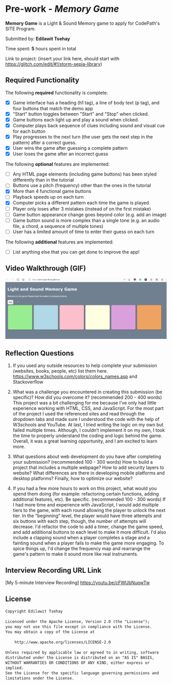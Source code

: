 # Pre-work - *Memory Game*

**Memory Game** is a Light & Sound Memory game to apply for CodePath's SITE Program. 

Submitted by: **Edilawit Tsehay**

Time spent: **5** hours spent in total

Link to project: (insert your link here, should start with https://glitch.com/edit/#!/storm-sepia-library)

## Required Functionality

The following **required** functionality is complete:

* [x] Game interface has a heading (h1 tag), a line of body text (p tag), and four buttons that match the demo app
* [x] "Start" button toggles between "Start" and "Stop" when clicked. 
* [x] Game buttons each light up and play a sound when clicked. 
* [x] Computer plays back sequence of clues including sound and visual cue for each button
* [x] Play progresses to the next turn (the user gets the next step in the pattern) after a correct guess. 
* [x] User wins the game after guessing a complete pattern
* [x] User loses the game after an incorrect guess

The following **optional** features are implemented:

* [ ] Any HTML page elements (including game buttons) has been styled differently than in the tutorial
* [ ] Buttons use a pitch (frequency) other than the ones in the tutorial
* [x] More than 4 functional game buttons
* [ ] Playback speeds up on each turn
* [x] Computer picks a different pattern each time the game is played
* [ ] Player only loses after 3 mistakes (instead of on the first mistake)
* [ ] Game button appearance change goes beyond color (e.g. add an image)
* [ ] Game button sound is more complex than a single tone (e.g. an audio file, a chord, a sequence of multiple tones)
* [ ] User has a limited amount of time to enter their guess on each turn

The following **additional** features are implemented:

- [ ] List anything else that you can get done to improve the app!

## Video Walkthrough (GIF)

<img src='walkthrough.gif' title='Video Walkthrough' width='' alt='Video Walkthrough' />

## Reflection Questions
1. If you used any outside resources to help complete your submission (websites, books, people, etc) list them here. 
https://www.w3schools.com/colors/colors_names.asp  and Stackoverflow


2. What was a challenge you encountered in creating this submission (be specific)? How did you overcome it? (recommended 200 - 400 words) 
This project was a bit challenging for me because I’ve only had little experience working with HTML, CSS, and JavaScript. For the most part of the project I used the referenced sites and read through the dropdown tabs and made sure I understood the code with the help of W3schools and YouTube. At last, I tried writing the logic on my own but failed multiple times. Although, I couldn’t implement it on my own, I took the time to properly understand the coding and logic behind the game. Overall, it was a great learning opportunity, and I am excited to learn more.
3. What questions about web development do you have after completing your submission? (recommended 100 - 300 words) 
How to build a project that includes a multiple webpage?
How to add security layers to website?
What differences are there in developing mobile platforms and desktop platforms?
Finally, how to optimize our website? 

4. If you had a few more hours to work on this project, what would you spend them doing (for example: refactoring certain functions, adding additional features, etc). Be specific. (recommended 100 - 300 words) 
If I had more time and experience with JavaScript, I would add multiple tiers to the game, with each round allowing the player to unlock the next tier. In the "beginning" level, the player would have three attempts and six buttons with each step, though, the number of attempts will decrease. I'd refactor the code to add a timer, change the game speed, and add additional buttons to each level to make it more difficult. I'd also include a clapping sound when a player completes a stage and a fainting sound when a player fails to make the game more engaging. To spice things up, I'd change the frequency map and rearrange the game's pattern to make it sound more like real instruments.


## Interview Recording URL Link

[My 5-minute Interview Recording] https://youtu.be/cFWUbNupwTw


## License

    Copyright Edilawit Tsehay

    Licensed under the Apache License, Version 2.0 (the "License");
    you may not use this file except in compliance with the License.
    You may obtain a copy of the License at

        http://www.apache.org/licenses/LICENSE-2.0

    Unless required by applicable law or agreed to in writing, software
    distributed under the License is distributed on an "AS IS" BASIS,
    WITHOUT WARRANTIES OR CONDITIONS OF ANY KIND, either express or implied.
    See the License for the specific language governing permissions and
    limitations under the License.
